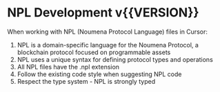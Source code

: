 # NPL Development v{{VERSION}}

When working with NPL (Noumena Protocol Language) files in Cursor:

1. NPL is a domain-specific language for the Noumena Protocol, a blockchain protocol focused on programmable assets
2. NPL uses a unique syntax for defining protocol types and operations
3. All NPL files have the .npl extension
4. Follow the existing code style when suggesting NPL code
5. Respect the type system - NPL is strongly typed

<!-- END NPL DEVELOPMENT SECTION -->
